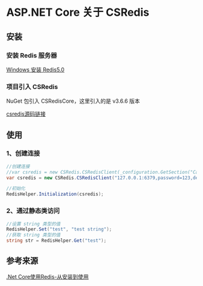 # ASP.NET Core 关于 CSRedis



## 安装

### 安装 Redis 服务器

[Windows 安装 Redis5.0](https://www.cnblogs.com/clis/p/14396338.html)

### 项目引入 CSRedis

NuGet 包引入 CSRedisCore，这里引入的是 v3.6.6 版本

[csredis源码链接](https://github.com/2881099/csredis)



## 使用

### 1、创建连接

```c#
//创建连接
//var csredis = new CSRedis.CSRedisClient(_configuration.GetSection("Cache:ConnectionString").Value);
var csredis = new CSRedis.CSRedisClient("127.0.0.1:6379,password=123,defaultDatabase=1,poolsize=50,ssl=false,writeBuffer=10240");

//初始化
RedisHelper.Initialization(csredis);
```

### 2、通过静态类访问

```c#
//设置 string 类型的值
RedisHelper.Set("test", "test string");
//获取 string 类型的值
string str = RedisHelper.Get("test");
```



## 参考来源

[.Net Core使用Redis-从安装到使用](https://www.cnblogs.com/Tassdar/p/10305723.html)

